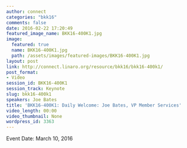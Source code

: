 ```yaml
---
author: connect
categories: "bkk16"
comments: false
date: 2016-02-22 17:20:49
featured_image_name: BKK16-400K1.jpg
image:
  featured: true
  name: BKK16-400K1.jpg
  path: /assets/images/featured-images/BKK16-400K1.jpg
layout: post
link: http://connect.linaro.org/resource/bkk16/bkk16-400k1/
post_format:
- Video
session_id: BKK16-400K1
session_track: Keynote
slug: bkk16-400k1
speakers: Joe Bates
title: 'BKK16-400K1: Daily Welcome: Joe Bates, VP Member Services'
video_length: 00:00
video_thumbnail: None
wordpress_id: 3363
---
```


Event Date: March 10, 2016